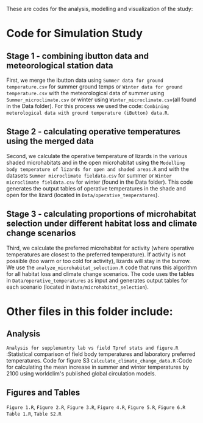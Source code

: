 These are codes for the analysis, modelling and visualization of the study: 

# Code for Simulation Study

## Stage 1 - combining ibutton data and meteorological station data
First, we merge the ibutton data using `Summer data for ground temperature.csv` for summer ground temps or `Winter data for ground temperature.csv` with the meteorological data of summer using `Summer_microclimate.csv` or winter using `Winter_microclimate.csv`(all found in the Data folder). For this process we used the code: `Combining meterological data with ground temperature (iButton) data.R`.

## Stage 2 - calculating operative temperatures using the merged data

Second, we calculate the operative temperature of lizards in the various shaded microhabitats and in the open microhabitat using the `Modelling body temperature of lizards for open and shaded areas.R` and with the datasets `Summer microclimate fieldata.csv` for summer or `Winter microclimate fieldata.csv` for winter (found in the Data folder). This code generates the output tables of operative temperatures in the shade and open for the lizard (located in `Data/operative_temperatures`).

## Stage 3 - calculating proportions of microhabitat selection under different habitat loss and climate change scenarios

Third, we calculate the preferred microhabitat for activity (where operative temperatures are closest to the preferred temperature). If activity is not possible (too warm or too cold for activity), lizards will stay in the burrow. We use the `analyze_microhabitat_selection.R` code that runs this algorithm for all habitat loss and climate change scenarios. The code uses the tables in `Data/operative_temperatures` as input and generates output tables for each scenario (located in `Data/microhabitat_selection`).

# Other files in this folder include:
## Analysis
`Analysis for supplemantry lab vs field Tpref stats and figure.R` :Statistical comparison of field body temperatures and laboratory preferred temperatures. Code for figure S3 
`Calculate_climate_change_data.R` :Code for calculating the mean increase in summer and winter temperatures by 2100 using worldclim's published global circulation models.

## Figures and Tables
`Figure 1.R`, `Figure 2.R`, `Figure 3.R`, `Figure 4.R`, `Figure 5.R`, `Figure 6.R`
`Table 1.R`, `Table S2.R`


